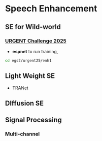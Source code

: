 <!-- ## : category, * : Contents, * ** <name> ** directory name : -->
# Speech Enhancement
## SE for Wild-world
### [URGENT Challenge 2025]("https://urgent-challenge.github.io/urgent2025/")
* **espnet**
to run training,
```bash
cd egs2/urgent25/enh1
```
## Light Weight SE
* TRANet

## DIffusion SE

## Signal Processing
### Multi-channel